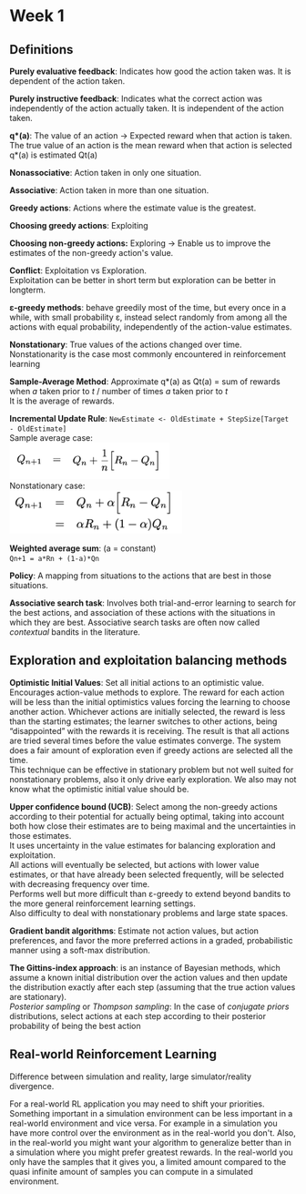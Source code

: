 # Week 1

## Definitions

**Purely evaluative feedback**: Indicates how good the action taken was. It is
dependent of the action taken.

**Purely instructive feedback**: Indicates what the correct action was
independently of the action actually taken. It is independent of the action
taken.

**q\*(a)**: The value of an action -> Expected reward when that action is taken.
The true value of an action is the mean reward when that action is selected
q*(a) is estimated Qt(a)

**Nonassociative**: Action taken in only one situation.

**Associative**: Action taken in more than one situation.

**Greedy actions**: Actions where the estimate value is the greatest.

**Choosing greedy actions**: Exploiting

**Choosing non-greedy actions:** Exploring -> Enable us to improve the estimates
of the non-greedy action's value.

**Conflict**: Exploitation vs Exploration.  
Exploitation can be better in short term but exploration can be better in
longterm.

**ε-greedy methods**: behave greedily most of the time, but every once in a
while, with small probability ε, instead select randomly from among all the
actions with equal probability, independently of the action-value estimates.

**Nonstationary**: True values of the actions changed over time. Nonstationarity
is the case most commonly encountered in reinforcement learning

**Sample-Average Method**: Approximate q\*(a) as Qt(a) = sum of rewards when *a*
taken prior to *t* / number of times *a* taken prior to *t*  
It is the average of rewards.

**Incremental Update Rule**:
`NewEstimate <- OldEstimate + StepSize[Target - OldEstimate]`  
Sample average case:  
<img src="https://github.com/vdouet/Reinforcement-Learning/blob/master/Reinforcement%20Learning%20Specialization%20-%20Alberta%20University%20/Images/IncrementalUpdateRule.png" alt="Update rule"
	title="Update rule" width="281" height="64" />  
Nonstationary case:  
<img src="https://github.com/vdouet/Reinforcement-Learning/blob/master/Reinforcement%20Learning%20Specialization%20-%20Alberta%20University%20/Images/nonstationnaryRule.png" alt="Update rule"
	title="Update rule" width="303" height="76" />  


**Weighted average sum**: (a = constant)  
`Qn+1 = a*Rn + (1-a)*Qn`

**Policy**: A mapping from situations to the actions that are best in those
situations.

**Associative search task**: Involves both trial-and-error learning to search
for the best actions, and association of these actions with the situations in
which they are best. Associative search tasks are often now called *contextual*
bandits in the literature.

## Exploration and exploitation balancing methods

**Optimistic Initial Values**: Set all initial actions to an optimistic value.
Encourages action-value methods to explore. The reward for each action will be
less than the initial optimistics values forcing the learning to choose another
action. Whichever actions are initially selected, the reward is less than the
starting estimates; the learner switches to other actions, being “disappointed”
with the rewards it is receiving. The result is that all actions are tried
several times before the value estimates converge. The system does a fair amount
of exploration even if greedy actions are selected all the time.  
This technique can be effective in stationary problem but not well suited for
nonstationary problems, also it only drive early exploration. We also may not
know what the optimistic initial value should be.

**Upper confidence bound (UCB)**:
Select among the non-greedy actions according to their potential for actually
being optimal, taking into account both how close their estimates are to being
maximal and the uncertainties in those estimates.  
It uses uncertainty in the value estimates for balancing exploration and
exploitation.  
All actions will eventually be selected, but actions with lower value estimates,
or that have already been selected frequently, will be selected with decreasing
frequency over time.  
Performs well but more difficult than ε-greedy to extend beyond bandits to the
more general reinforcement learning settings.  
Also difficulty to deal with nonstationary problems and large state spaces.

**Gradient bandit algorithms**: Estimate not action values, but action
preferences, and favor the more preferred actions in a graded, probabilistic
manner using a soft-max distribution.

**The Gittins-index approach**: is an instance of Bayesian methods, which assume
a known initial distribution over the action values and then update the
distribution exactly after each step (assuming that the true action values are
stationary).  
*Posterior sampling* or *Thompson sampling*: In the case of *conjugate priors*
distributions, select actions at each step according to their posterior
probability of being the best action

## Real-world Reinforcement Learning

Difference between simulation and reality, large simulator/reality divergence.

For a real-world RL application you may need to shift your priorities.
Something important in a simulation environment can be less important in a
real-world environment and vice versa. For example in a simulation you have more
control over the environment as in the real-world you don't. Also, in the
real-world you might want your algorithm to generalize better than in a
simulation where you might prefer greatest rewards. In the real-world you only
have the samples that it gives you, a limited amount compared to the quasi
infinite amount of samples you can compute in a simulated environment.
